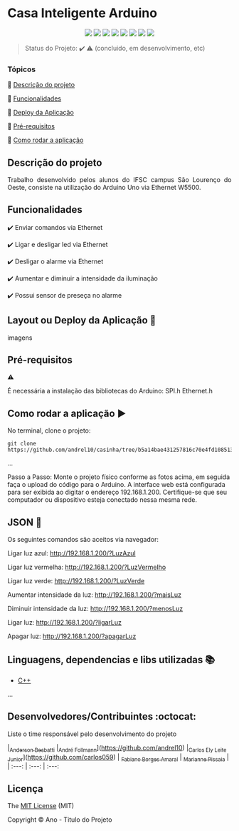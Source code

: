 <h1>Casa Inteligente Arduino</h1> 

<p align="center">
  <img src="https://img.shields.io/static/v1?label=react&message=framework&color=blue&style=for-the-badge&logo=REACT"/>
  <img src="https://img.shields.io/static/v1?label=Netlify&message=deploy&color=blue&style=for-the-badge&logo=netlify"/>
  <img src="http://img.shields.io/static/v1?label=License&message=MIT&color=green&style=for-the-badge"/>
  <img src="http://img.shields.io/static/v1?label=Ruby&message=2.6.3&color=red&style=for-the-badge&logo=ruby"/>
  <img src="http://img.shields.io/static/v1?label=Ruby%20On%20Rails%20&message=6.0.2.2&color=red&style=for-the-badge&logo=ruby"/>
  <img src="http://img.shields.io/static/v1?label=TESTES&message=%3E100&color=GREEN&style=for-the-badge"/>
   <img src="http://img.shields.io/static/v1?label=STATUS&message=EM%20DESENVOLVIMENTO&color=RED&style=for-the-badge"/>
   <img src="http://img.shields.io/static/v1?label=STATUS&message=CONCLUIDO&color=GREEN&style=for-the-badge"/>
</p>

> Status do Projeto: :heavy_check_mark: :warning: (concluido, em desenvolvimento, etc)

### Tópicos 

:small_blue_diamond: [Descrição do projeto](#descrição-do-projeto)

:small_blue_diamond: [Funcionalidades](#funcionalidades)

:small_blue_diamond: [Deploy da Aplicação](#deploy-da-aplicação-dash)

:small_blue_diamond: [Pré-requisitos](#pré-requisitos)

:small_blue_diamond: [Como rodar a aplicação](#como-rodar-a-aplicação-arrow_forward)



## Descrição do projeto 

<p align="justify">
  Trabalho desenvolvido pelos alunos do IFSC campus São Lourenço do Oeste, consiste na utilização do Arduino Uno via Ethernet W5500.  
</p>

## Funcionalidades

:heavy_check_mark: Enviar comandos via Ethernet 

:heavy_check_mark: Ligar e desligar led via Ethernet  

:heavy_check_mark: Desligar o alarme via Ethernet 

:heavy_check_mark: Aumentar e diminuir a intensidade da iluminação

:heavy_check_mark: Possui sensor de preseça no alarme

## Layout ou Deploy da Aplicação :dash:

imagens

## Pré-requisitos

:warning: 

É necessária a instalação das bibliotecas do Arduino: 
SPI.h
Ethernet.h

## Como rodar a aplicação :arrow_forward:

No terminal, clone o projeto: 

```
git clone https://github.com/andrel10/casinha/tree/b5a14bae431257816c70e4fd1085136ff70b58c8
```

... 

Passo a Passo:
Monte o projeto físico conforme as fotos acima, em seguida faça o upload do código para o Arduino.
A interface web está configurada para ser exibida ao digitar o endereço 192.168.1.200. Certifique-se que seu computador ou dispositivo esteja conectado nessa mesma rede.

## JSON :floppy_disk:

Os seguintes comandos são aceitos via navegador:

Ligar luz azul:
http://192.168.1.200/?LuzAzul

Ligar luz vermelha:
http://192.168.1.200/?LuzVermelho

Ligar luz verde:
http://192.168.1.200/?LuzVerde

Aumentar intensidade da luz:
http://192.168.1.200/?maisLuz

Diminuir intensidade da luz:
http://192.168.1.200/?menosLuz

Ligar luz:
http://192.168.1.200/?ligarLuz

Apagar luz:
http://192.168.1.200/?apagarLuz




## Linguagens, dependencias e libs utilizadas :books:

- [C++](https://cplusplus.com/)

...


## Desenvolvedores/Contribuintes :octocat:

Liste o time responsável pelo desenvolvimento do projeto

|[<sub>Anderson Besbatti</sub>](https://github.com/andersonbesbatti) 
|<sub>André Follmann</sub>](https://github.com/andrel10) 
|<sub>Carlos Ely Leite Junior</sub>](https://github.com/carlos059) |
[<sub>Fabiano Borges Amaral</sub>](https://github.com/fabianoborgesamaral) |
[<sub>Marianne Pissaia</sub>](https://github.com/mariannepissaia) |
| :---: | :---: | :---: 

## Licença 

The [MIT License]() (MIT)

Copyright :copyright: Ano - Titulo do Projeto
